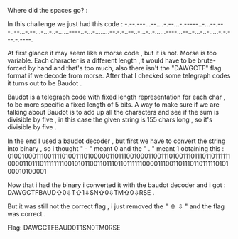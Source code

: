 Where did the spaces go? :

In this challenge we just had this code :
-.--.---...--....-.--...-.-----..-...--.---..--...-.--...-...-..-......----..-...-........--.-.-..--..-...-..-......----...--..-...-..-.....-.-.---.-.----.


At first glance it may seem like a morse code , but it is not.
Morse is too variable.  Each character is a different length ,it would have to be brute-forced by hand and that's too much, also there isn't the "DAWGCTF" flag format if we decode from morse.
After that I checked some telegraph codes it turns out to be Baudot .

Baudot is a telegraph code with fixed  length representation for each char , to be more specific a fixed length of 5 bits.
A way to make sure if we are talking about Baudot is to add up all the characters and see if the sum is divisible by five , in this case the given string is 155 chars long , so it's divisible by five .


In the end I used a baudot decoder , but first we have to convert the string into binary , so i thought  " - " meant 0  and the " . " meant 1 obtaining this :
01001000111001111010011101000001101110010001100111010011101110110111111000011011101111111100101011001101110110111111000011100110111011011111010100010100001

Now that i had the binary i converted it with the baudot decoder and i got : DAWGCTFBAUD⇧0⇩T⇧1⇩SN⇧0⇩TM⇧0⇩RSE .

But it was still not the correct flag , i just removed the " ⇧ ⇩ " and the flag  was correct .

Flag: DAWGCTFBAUD0T1SN0TM0RSE
